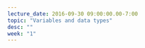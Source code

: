 ```yaml
---
lecture_date: 2016-09-30 09:00:00.00-7:00
topic: "Variables and data types"
desc: ""
week: "1"
---
```




